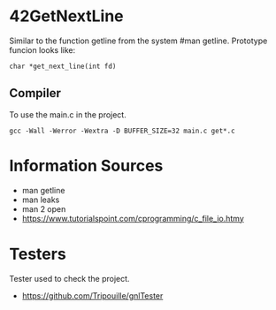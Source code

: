 
# 42GetNextLine
Similar to the function getline from the system #man getline.
Prototype funcion looks like:

	char *get_next_line(int fd)

## Compiler
To use the  main.c in the project.

	gcc -Wall -Werror -Wextra -D BUFFER_SIZE=32 main.c get*.c

# Information Sources
- man getline
- man leaks
- man 2 open  
- https://www.tutorialspoint.com/cprogramming/c_file_io.htmy

# Testers
Tester used to check the project.
- https://github.com/Tripouille/gnlTester
